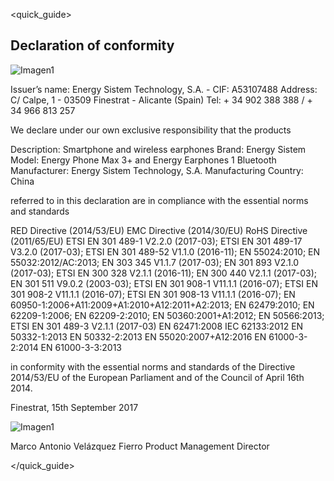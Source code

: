 <quick_guide>
## Declaration of conformity

![Imagen1](http://static.energysistem.com/images/manuals/42909/59391fdcd6d6d.jpg) 

Issuer’s name: Energy Sistem Technology, S.A. - CIF: A53107488
Address: C/ Calpe, 1 - 03509 Finestrat - Alicante (Spain)
Tel: + 34 902 388 388 / + 34 966 813 257 

We declare under our own exclusive responsibility that the products

Description: Smartphone and wireless earphones 
Brand: Energy Sistem
Model: Energy Phone Max 3+ and Energy Earphones 1 Bluetooth
Manufacturer: Energy Sistem Technology, S.A.
Manufacturing Country:  China

referred to in this declaration are in compliance with the essential norms and standards

RED Directive (2014/53/EU)
EMC Directive (2014/30/EU)
RoHS Directive (2011/65/EU)
ETSI EN 301 489-1 V2.2.0 (2017-03);
ETSI EN 301 489-17 V3.2.0 (2017-03);
ETSI EN 301 489-52 V1.1.0 (2016-11);
EN 55024:2010;
EN 55032:2012/AC:2013;
EN 303 345 V1.1.7 (2017-03);
EN 301 893 V2.1.0 (2017-03);
ETSI EN 300 328 V2.1.1 (2016-11);
EN 300 440 V2.1.1 (2017-03);
EN 301 511 V9.0.2 (2003-03);
ETSI EN 301 908-1 V11.1.1 (2016-07);
ETSI EN 301 908-2 V11.1.1 (2016-07);
ETSI EN 301 908-13 V11.1.1 (2016-07);
EN 60950-1:2006+A11:2009+A1:2010+A12:2011+A2:2013;
EN 62479:2010;
EN 62209-1:2006;
EN 62209-2:2010;
EN 50360:2001+A1:2012;
EN 50566:2013;
ETSI EN 301 489-3 V2.1.1 (2017-03)
EN 62471:2008
IEC 62133:2012
EN 50332-1:2013
EN 50332-2:2013
EN 55020:2007+A12:2016
EN 61000-3-2:2014
EN 61000-3-3:2013

in conformity with the essential norms and standards of the Directive 2014/53/EU of the European Parliament and of the Council of April 16th 2014.

Finestrat, 15th September 2017

![Imagen1](http://static.energysistem.com/images/manuals/42547/586ce335eb9df.jpg)

Marco Antonio Velázquez Fierro
Product Management Director



</quick_guide>
